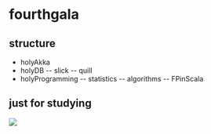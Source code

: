 # fourthgala

## structure
- holyAkka
- holyDB
-- slick
-- quill
- holyProgramming
-- statistics
-- algorithms
-- FPinScala

## just for studying
[![](http://img-moye-me.qiniudn.com/2014/12/gravatar.jpeg)](http://www.moye.me/)

